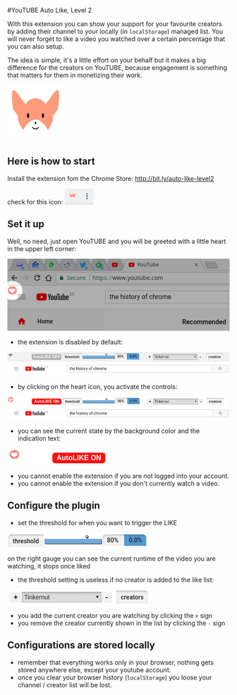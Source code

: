 #YouTUBE Auto Like, Level 2

With this extension you can show your support for your favourite creators by adding their channel to your locally (in `localStorage`) managed list.
You will never forget to like a video you watched over a certain percentage that you can also setup.

The idea is simple, it's a little effort on your behalf but it makes a big difference for the creators on YouTUBE, because engagement is something that matters  for them in monetizing their work. 

![](icon128.png)

## Here is how to start
 
Install the extension fom the Chrome Store: http://bit.ly/auto-like-level2

check for this icon: ![](screenshots/bar_icon.png)

## Set it up

Well, no need, just open YouTUBE and you will be greeted with a little heart in the upper left corner:

![](screenshots/main_anchor.png)

- the extension is disabled by default:

![](screenshots/header_deactivated.png)

- by clicking on the heart icon, you activate the controls:

![](screenshots/header_activated.png)

- you can see the current state by the background color and the indication text:

![](screenshots/activated_extension.png)

- you cannot enable the extension if you are not logged into your account.
- you cannot enable the extension if you don't currently watch a video.

## Configure the plugin

- set the threshold for when you want to trigger the LIKE

![](screenshots/set_threshold.png)

on the right gauge you can see the current runtime of the video you are watching, it stops once liked

- the threshold setting is useless if no creator is added to the like list:

![](screenshots/manage_list.png)

- you add the current creator you are watching by clicking the `+` sign
- you remove the creator currently shown in the list by clicking the `-` sign

## Configurations are stored locally

- remember that everything works only in your browser, nothing gets stored anywhere else, except your youtube account.
- once you clear your browser history (`localStorage`) you loose your channel / creator list will be lost.
 